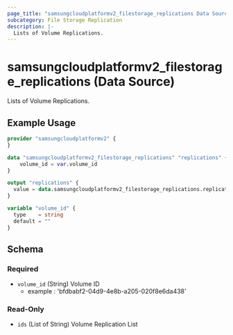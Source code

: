 ```yaml
---
page_title: "samsungcloudplatformv2_filestorage_replications Data Source - samsungcloudplatformv2"
subcategory: File Storage Replication
description: |-
  Lists of Volume Replications.
---
```


# samsungcloudplatformv2_filestorage_replications (Data Source)

Lists of Volume Replications.

## Example Usage

```terraform
provider "samsungcloudplatformv2" {
}

data "samsungcloudplatformv2_filestorage_replications" "replications" {
    volume_id = var.volume_id
}

output "replications" {
  value = data.samsungcloudplatformv2_filestorage_replications.replications
}

variable "volume_id" {
  type    = string
  default = ""
}
```

<!-- schema generated by tfplugindocs -->
## Schema

### Required

- `volume_id` (String) Volume ID 
  - example : 'bfdbabf2-04d9-4e8b-a205-020f8e6da438'

### Read-Only

- `ids` (List of String) Volume Replication List